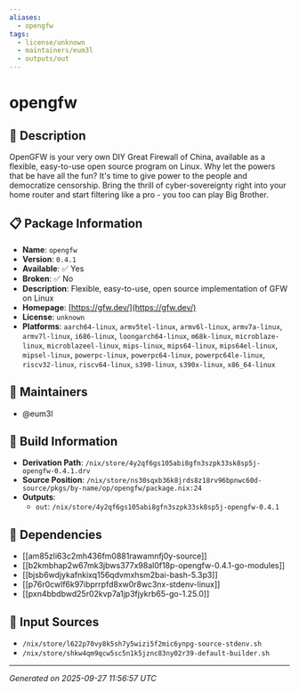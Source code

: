 ```yaml
---
aliases:
  - opengfw
tags:
  - license/unknown
  - maintainers/eum3l
  - outputs/out
---
```


# opengfw

## 📝 Description

OpenGFW is your very own DIY Great Firewall of China, available as a flexible,
easy-to-use open source program on Linux. Why let the powers that be have all the fun?
It's time to give power to the people and democratize censorship.
Bring the thrill of cyber-sovereignty right into your home router
and start filtering like a pro - you too can play Big Brother.


## 📋 Package Information

- **Name**: `opengfw`
- **Version**: `0.4.1`
- **Available**: ✅ Yes
- **Broken**: ✅ No
- **Description**: Flexible, easy-to-use, open source implementation of GFW on Linux
- **Homepage**: [https://gfw.dev/](https://gfw.dev/)
- **License**: `unknown`
- **Platforms**: `aarch64-linux`, `armv5tel-linux`, `armv6l-linux`, `armv7a-linux`, `armv7l-linux`, `i686-linux`, `loongarch64-linux`, `m68k-linux`, `microblaze-linux`, `microblazeel-linux`, `mips-linux`, `mips64-linux`, `mips64el-linux`, `mipsel-linux`, `powerpc-linux`, `powerpc64-linux`, `powerpc64le-linux`, `riscv32-linux`, `riscv64-linux`, `s390-linux`, `s390x-linux`, `x86_64-linux`
## 👥 Maintainers

- @eum3l


## 🔧 Build Information

- **Derivation Path**: `/nix/store/4y2qf6gs105abi8gfn3szpk33sk8sp5j-opengfw-0.4.1.drv`
- **Source Position**: `/nix/store/ns30sqxb36k8jrds8z18rv96bpnwc60d-source/pkgs/by-name/op/opengfw/package.nix:24`
- **Outputs**:
  - `out`:  `/nix/store/4y2qf6gs105abi8gfn3szpk33sk8sp5j-opengfw-0.4.1`

## 🔗 Dependencies

- [[am85zli63c2mh436fm0881rawamnfj0y-source]]
- [[b2kmbhap2w67mk3jbws377x98al0f18p-opengfw-0.4.1-go-modules]]
- [[bjsb6wdjykafnkixq156qdvmxhsm2bai-bash-5.3p3]]
- [[p76r0cwlf6k97ibprrpfd8xw0r8wc3nx-stdenv-linux]]
- [[pxn4bbdbwd25r02kvp7a1jp3fjykrb65-go-1.25.0]]

## 📁 Input Sources

- `/nix/store/l622p70vy8k5sh7y5wizi5f2mic6ynpg-source-stdenv.sh`
- `/nix/store/shkw4qm9qcw5sc5n1k5jznc83ny02r39-default-builder.sh`

---
*Generated on 2025-09-27 11:56:57 UTC*
